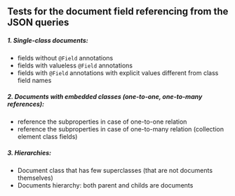 ## Tests for the document field referencing from the JSON queries

#####  1. Single-class documents:

* fields without ``@Field`` annotations
* fields with valueless ``@Field`` annotations
* fields with ``@Field`` annotations with explicit values different from class field names

#####  2. Documents with embedded classes (one-to-one, one-to-many references):

* reference the subproperties in case of one-to-one relation
* reference the subproperties in case of one-to-many relation (collection element class fields)

#####  3. Hierarchies:

* Document class that has few superclasses (that are not documents themselves)
* Documents hierarchy: both parent and childs are documents
